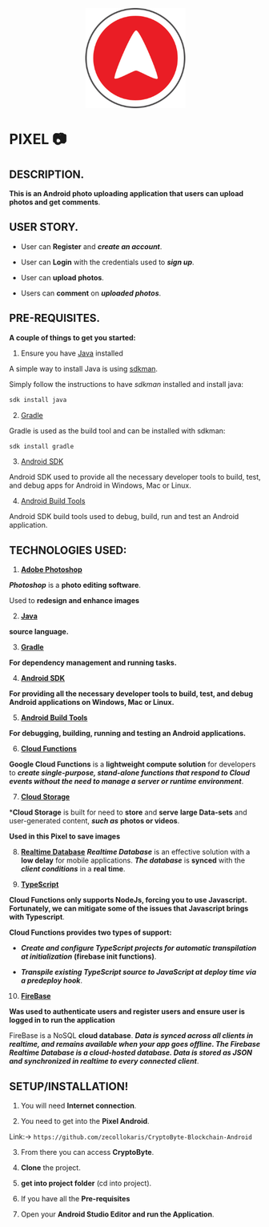 <p align="center">
<img align="centre" width="200" src="Spec.md/Disp1.png" alt="Pixel logo" />
<p>

# PIXEL :camera:


## DESCRIPTION.

**This is an Android photo uploading application that users can upload photos and get comments**.

## USER STORY.

- User can **Register** and ***create an account***.

- User can **Login** with the credentials used to ***sign up***.

- User can **upload photos**. 

- Users can **comment** on ***uploaded photos***.

## PRE-REQUISITES.

**A couple of things to get you started:**

1. Ensure you have [Java](https://java.com/en/download/) installed

A simple way to install Java is using [sdkman](https://sdkman.io/).

Simply follow the instructions to have _sdkman_ installed and install java:

```bash
sdk install java
```

2. [Gradle](https://gradle.org/)

Gradle is used as the build tool and can be installed with sdkman:

```bash
sdk install gradle
```

3. [Android SDK](https://developer.android.com/studio/)

Android SDK used to provide all the necessary developer tools to build, test, and debug apps for Android in Windows, Mac or Linux.

4. [Android Build Tools](https://developer.android.com/studio/releases/build-tools)

Android SDK build tools used to debug, build, run and test an Android application.


## TECHNOLOGIES USED:

1. **[Adobe Photoshop](https://www.adobe.com/products/photoshop.html)**

***Photoshop*** is a **photo editing software**.

Used to **redesign and enhance images**

2. **[Java](https://java.com/en/download/)**

**source language.**

3. **[Gradle](https://gradle.org/)**

**For dependency management and running tasks.**

4. **[Android SDK](https://developer.android.com/studio/)**

**For providing all the necessary developer tools to build, test, and debug Android applications on Windows, Mac or Linux.**

5. **[Android Build Tools](https://developer.android.com/studio/releases/build-tools)**

**For debugging, building, running and testing an Android applications.**

6. **[Cloud Functions](https://firebase.google.com/docs/functions/)**

**Google Cloud Functions** is a **lightweight compute solution** for developers to ***create single-purpose, stand-alone functions that respond to Cloud events without the need to manage a server or runtime environment***.

7. **[Cloud Storage](https://firebase.google.com/docs/storage/)**

***Cloud Storage** is built for need to **store** and **serve** **large Data-sets** and user-generated content, ***such as*** **photos or videos**.

**Used in this Pixel to save images**

8. **[Realtime Database](https://firebase.google.com/docs/database/)**
***Realtime Database*** is an effective solution with a **low delay** for mobile applications. ***The database*** is **synced** with the ***client conditions*** in a **real time**.

9. **[TypeScript](https://firebase.google.com/docs/functions/typescript)**

**Cloud Functions only supports NodeJs, forcing you to use Javascript. Fortunately, we can mitigate some of the issues that Javascript brings with Typescript**.

**Cloud Functions provides two types of support:**

- ***Create and configure TypeScript projects for automatic transpilation at initialization*** **(firebase init functions)**.

- ***Transpile existing TypeScript source to JavaScript at deploy time via a predeploy hook***.

10. **[FireBase](https://firebase.google.com/)**

**Was used to authenticate users and register users and ensure user is logged in to run the application**

FireBase is a NoSQL **cloud database**. ***Data is synced across all clients in realtime, and remains available when your app goes offline. The Firebase Realtime Database is a cloud-hosted database. Data is stored as JSON and synchronized in realtime to every connected client***.

## **SETUP/INSTALLATION!**


1. You will need **Internet connection**.

2. You need to get into the **Pixel Android**.

Link:-> ```https://github.com/zecollokaris/CryptoByte-Blockchain-Android```

3. From there you can access **CryptoByte**.

4. **Clone** the project.

5. **get into project folder** (cd into project).

6. If you have all the **Pre-requisites**

7. Open your **Android Studio Editor and run the Application**.